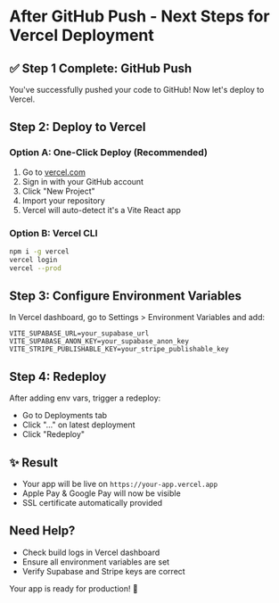 # After GitHub Push - Next Steps for Vercel Deployment

## ✅ Step 1 Complete: GitHub Push
You've successfully pushed your code to GitHub! Now let's deploy to Vercel.

## Step 2: Deploy to Vercel

### Option A: One-Click Deploy (Recommended)
1. Go to [vercel.com](https://vercel.com)
2. Sign in with your GitHub account
3. Click "New Project"
4. Import your repository
5. Vercel will auto-detect it's a Vite React app

### Option B: Vercel CLI
```bash
npm i -g vercel
vercel login
vercel --prod
```

## Step 3: Configure Environment Variables
In Vercel dashboard, go to Settings > Environment Variables and add:

```
VITE_SUPABASE_URL=your_supabase_url
VITE_SUPABASE_ANON_KEY=your_supabase_anon_key
VITE_STRIPE_PUBLISHABLE_KEY=your_stripe_publishable_key
```

## Step 4: Redeploy
After adding env vars, trigger a redeploy:
- Go to Deployments tab
- Click "..." on latest deployment
- Click "Redeploy"

## ✨ Result
- Your app will be live on `https://your-app.vercel.app`
- Apple Pay & Google Pay will now be visible
- SSL certificate automatically provided

## Need Help?
- Check build logs in Vercel dashboard
- Ensure all environment variables are set
- Verify Supabase and Stripe keys are correct

Your app is ready for production! 🚀